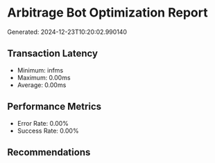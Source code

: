 # Arbitrage Bot Optimization Report

Generated: 2024-12-23T10:20:02.990140

## Transaction Latency
- Minimum: infms
- Maximum: 0.00ms
- Average: 0.00ms

## Performance Metrics
- Error Rate: 0.00%
- Success Rate: 0.00%

## Recommendations
